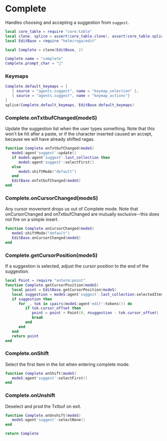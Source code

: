 # Complete

Handles choosing and accepting a suggestion from `suggest`\.

```lua
local core_table = require "core:table"
local clone, splice = assert(core_table.clone), assert(core_table.splice)
local EditBase = require "helm/raga/edit"

local Complete = clone(EditBase, 2)

Complete.name = "complete"
Complete.prompt_char = "💬"
```


### Keymaps

```lua
Complete.default_keymaps = {
   { source = "agents.suggest", name = "keymap_selection" },
   { source = "agents.suggest", name = "keymap_actions"}
}
splice(Complete.default_keymaps, EditBase.default_keymaps)
```


### Complete\.onTxtbufChanged\(modeS\)

Update the suggestion list when the user types something\. Note that this won't
be hit after a paste, or if the character inserted caused an accept, because
we will have already shifted ragas\.

```lua
function Complete.onTxtbufChanged(modeS)
   modeS:agent'suggest':update()
   if modeS:agent'suggest'.last_collection then
      modeS:agent'suggest':selectFirst()
   else
      modeS:shiftMode("default")
   end
   EditBase.onTxtbufChanged(modeS)
end
```


### Complete\.onCursorChanged\(modeS\)

Any cursor movement drops us out of Complete mode\. Note that
onCursorChanged and onTxtbufChanged are mutually exclusive\-\-this does not
fire on a simple insert\.

```lua
function Complete.onCursorChanged(modeS)
   modeS:shiftMode("default")
   EditBase.onCursorChanged(modeS)
end
```


### Complete\.getCursorPosition\(modeS\)

If a suggestion is selected, adjust the cursor position
to the end of the suggestion\.

```lua
local Point = require "anterm:point"
function Complete.getCursorPosition(modeS)
   local point = EditBase.getCursorPosition(modeS)
   local suggestion = modeS:agent'suggest'.last_collection:selectedItem()
   if suggestion then
      for _, tok in ipairs(modeS:agent'edit':tokens()) do
         if tok.cursor_offset then
            point = point + Point(0, #suggestion - tok.cursor_offset)
            break
         end
      end
   end
   return point
end
```


### Complete\.onShift

Select the first item in the list when entering complete mode\.

```lua
function Complete.onShift(modeS)
   modeS:agent'suggest':selectFirst()
end
```


### Complete\.onUnshift

Deselect and prod the Txtbuf on exit\.

```lua
function Complete.onUnshift(modeS)
   modeS:agent'suggest':selectNone()
end
```

```lua
return Complete
```
